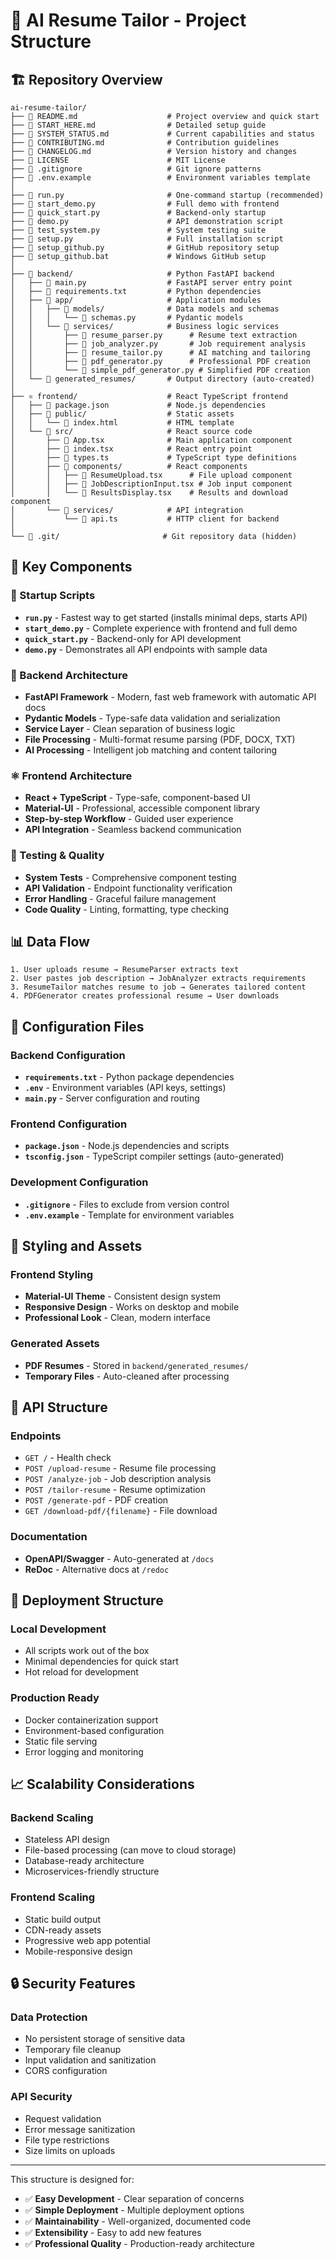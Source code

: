 # 📁 AI Resume Tailor - Project Structure

## 🏗️ Repository Overview

```
ai-resume-tailor/
├── 📄 README.md                    # Project overview and quick start
├── 📄 START_HERE.md                # Detailed setup guide
├── 📄 SYSTEM_STATUS.md             # Current capabilities and status
├── 📄 CONTRIBUTING.md              # Contribution guidelines
├── 📄 CHANGELOG.md                 # Version history and changes
├── 📄 LICENSE                      # MIT License
├── 📄 .gitignore                   # Git ignore patterns
├── 📄 .env.example                 # Environment variables template
│
├── 🚀 run.py                       # One-command startup (recommended)
├── 🚀 start_demo.py                # Full demo with frontend
├── 🚀 quick_start.py               # Backend-only startup
├── 🚀 demo.py                      # API demonstration script
├── 🧪 test_system.py               # System testing suite
├── 🔧 setup.py                     # Full installation script
├── 🔧 setup_github.py              # GitHub repository setup
├── 🔧 setup_github.bat             # Windows GitHub setup
│
├── 🐍 backend/                     # Python FastAPI backend
│   ├── 📄 main.py                  # FastAPI server entry point
│   ├── 📄 requirements.txt         # Python dependencies
│   ├── 📁 app/                     # Application modules
│   │   ├── 📁 models/              # Data models and schemas
│   │   │   └── 📄 schemas.py       # Pydantic models
│   │   └── 📁 services/            # Business logic services
│   │       ├── 📄 resume_parser.py      # Resume text extraction
│   │       ├── 📄 job_analyzer.py       # Job requirement analysis
│   │       ├── 📄 resume_tailor.py      # AI matching and tailoring
│   │       ├── 📄 pdf_generator.py      # Professional PDF creation
│   │       └── 📄 simple_pdf_generator.py # Simplified PDF creation
│   └── 📁 generated_resumes/       # Output directory (auto-created)
│
├── ⚛️ frontend/                    # React TypeScript frontend
│   ├── 📄 package.json             # Node.js dependencies
│   ├── 📁 public/                  # Static assets
│   │   └── 📄 index.html           # HTML template
│   └── 📁 src/                     # React source code
│       ├── 📄 App.tsx              # Main application component
│       ├── 📄 index.tsx            # React entry point
│       ├── 📄 types.ts             # TypeScript type definitions
│       ├── 📁 components/          # React components
│       │   ├── 📄 ResumeUpload.tsx      # File upload component
│       │   ├── 📄 JobDescriptionInput.tsx # Job input component
│       │   └── 📄 ResultsDisplay.tsx    # Results and download component
│       └── 📁 services/            # API integration
│           └── 📄 api.ts           # HTTP client for backend
│
└── 📁 .git/                       # Git repository data (hidden)
```

## 🎯 Key Components

### 🚀 Startup Scripts
- **`run.py`** - Fastest way to get started (installs minimal deps, starts API)
- **`start_demo.py`** - Complete experience with frontend and full demo
- **`quick_start.py`** - Backend-only for API development
- **`demo.py`** - Demonstrates all API endpoints with sample data

### 🐍 Backend Architecture
- **FastAPI Framework** - Modern, fast web framework with automatic API docs
- **Pydantic Models** - Type-safe data validation and serialization
- **Service Layer** - Clean separation of business logic
- **File Processing** - Multi-format resume parsing (PDF, DOCX, TXT)
- **AI Processing** - Intelligent job matching and content tailoring

### ⚛️ Frontend Architecture
- **React + TypeScript** - Type-safe, component-based UI
- **Material-UI** - Professional, accessible component library
- **Step-by-step Workflow** - Guided user experience
- **API Integration** - Seamless backend communication

### 🧪 Testing & Quality
- **System Tests** - Comprehensive component testing
- **API Validation** - Endpoint functionality verification
- **Error Handling** - Graceful failure management
- **Code Quality** - Linting, formatting, type checking

## 📊 Data Flow

```
1. User uploads resume → ResumeParser extracts text
2. User pastes job description → JobAnalyzer extracts requirements
3. ResumeTailor matches resume to job → Generates tailored content
4. PDFGenerator creates professional resume → User downloads
```

## 🔧 Configuration Files

### Backend Configuration
- **`requirements.txt`** - Python package dependencies
- **`.env`** - Environment variables (API keys, settings)
- **`main.py`** - Server configuration and routing

### Frontend Configuration
- **`package.json`** - Node.js dependencies and scripts
- **`tsconfig.json`** - TypeScript compiler settings (auto-generated)

### Development Configuration
- **`.gitignore`** - Files to exclude from version control
- **`.env.example`** - Template for environment variables

## 🎨 Styling and Assets

### Frontend Styling
- **Material-UI Theme** - Consistent design system
- **Responsive Design** - Works on desktop and mobile
- **Professional Look** - Clean, modern interface

### Generated Assets
- **PDF Resumes** - Stored in `backend/generated_resumes/`
- **Temporary Files** - Auto-cleaned after processing

## 🔌 API Structure

### Endpoints
- `GET /` - Health check
- `POST /upload-resume` - Resume file processing
- `POST /analyze-job` - Job description analysis
- `POST /tailor-resume` - Resume optimization
- `POST /generate-pdf` - PDF creation
- `GET /download-pdf/{filename}` - File download

### Documentation
- **OpenAPI/Swagger** - Auto-generated at `/docs`
- **ReDoc** - Alternative docs at `/redoc`

## 🚀 Deployment Structure

### Local Development
- All scripts work out of the box
- Minimal dependencies for quick start
- Hot reload for development

### Production Ready
- Docker containerization support
- Environment-based configuration
- Static file serving
- Error logging and monitoring

## 📈 Scalability Considerations

### Backend Scaling
- Stateless API design
- File-based processing (can move to cloud storage)
- Database-ready architecture
- Microservices-friendly structure

### Frontend Scaling
- Static build output
- CDN-ready assets
- Progressive web app potential
- Mobile-responsive design

## 🔒 Security Features

### Data Protection
- No persistent storage of sensitive data
- Temporary file cleanup
- Input validation and sanitization
- CORS configuration

### API Security
- Request validation
- Error message sanitization
- File type restrictions
- Size limits on uploads

---

This structure is designed for:
- ✅ **Easy Development** - Clear separation of concerns
- ✅ **Simple Deployment** - Multiple deployment options
- ✅ **Maintainability** - Well-organized, documented code
- ✅ **Extensibility** - Easy to add new features
- ✅ **Professional Quality** - Production-ready architecture